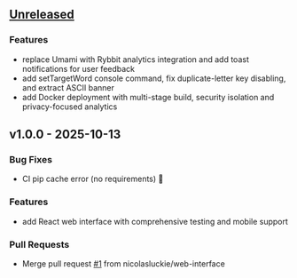 <a name="unreleased"></a>
## [Unreleased]

### Features
- replace Umami with Rybbit analytics integration and add toast notifications for user feedback
- add setTargetWord console command, fix duplicate-letter key disabling, and extract ASCII banner
- add Docker deployment with multi-stage build, security isolation and privacy-focused analytics

<a name="v1.0.0"></a>
## v1.0.0 - 2025-10-13
### Bug Fixes
- CI pip cache error (no requirements) 🤞

### Features
- add React web interface with comprehensive testing and mobile support

### Pull Requests
- Merge pull request [#1](https://github.com/nicolasluckie/crackle/issues/1) from nicolasluckie/web-interface


[Unreleased]: https://github.com/nicolasluckie/Crackle/compare/main...feat/add-docker
